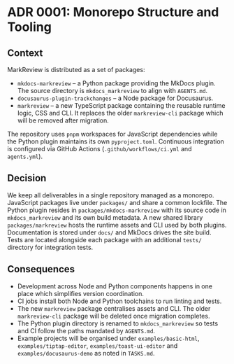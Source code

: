 # ADR 0001: Monorepo Structure and Tooling

## Context

MarkReview is distributed as a set of packages:

- `mkdocs-markreview` – a Python package providing the MkDocs plugin.  The source
  directory is `mkdocs_markreview` to align with `AGENTS.md`.
- `docusaurus-plugin-trackchanges` – a Node package for Docusaurus.
- `markreview` – a new TypeScript package containing the reusable runtime logic,
  CSS and CLI.  It replaces the older `markreview-cli` package which will be
  removed after migration.

The repository uses `pnpm` workspaces for JavaScript dependencies while the Python
plugin maintains its own `pyproject.toml`. Continuous integration is configured via
GitHub Actions (`.github/workflows/ci.yml` and `agents.yml`).

## Decision

We keep all deliverables in a single repository managed as a monorepo. JavaScript
packages live under `packages/` and share a common lockfile. The Python plugin
resides in `packages/mkdocs-markreview` with its source code in
`mkdocs_markreview` and its own build metadata. A new shared library
`packages/markreview` hosts the runtime assets and CLI used by both plugins.
Documentation is stored under `docs/` and MkDocs drives the site build. Tests are
located alongside each package with an additional `tests/` directory for
integration tests.

## Consequences

- Development across Node and Python components happens in one place which simplifies version coordination.
- CI jobs install both Node and Python toolchains to run linting and tests.
- The new `markreview` package centralises assets and CLI. The older
  `markreview-cli` package will be deleted once migration completes.
- The Python plugin directory is renamed to `mkdocs_markreview` so tests and CI
  follow the paths mandated by `AGENTS.md`.
- Example projects will be organised under `examples/basic-html`,
  `examples/tiptap-editor`, `examples/toast-ui-editor` and
  `examples/docusaurus-demo` as noted in `TASKS.md`.
